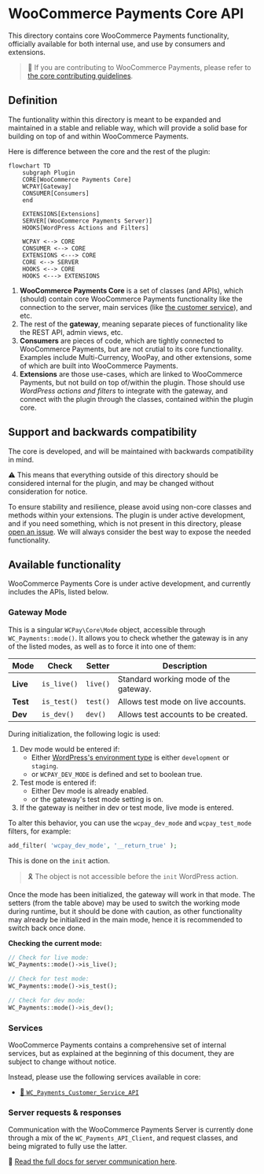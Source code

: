 # WooCommerce Payments Core API

This directory contains core WooCommerce Payments functionality, officially available for both internal use, and use by consumers and extensions.

> 🔗 If you are contributing to WooCommerce Payments, please refer to [the core contributing guidelines](CONTRIBUTING.md).

## Definition

The funtionality within this directory is meant to be expanded and maintained in a stable and reliable way, which will provide a solid base for building on top of and within WooCommerce Payments.

Here is difference between the core and the rest of the plugin:

```mermaid
flowchart TD
    subgraph Plugin
    CORE[WooCommerce Payments Core]
    WCPAY[Gateway]
    CONSUMER[Consumers]
    end

    EXTENSIONS[Extensions]
    SERVER[(WooCommerce Payments Server)]
    HOOKS[WordPress Actions and Filters]

    WCPAY <--> CORE
    CONSUMER <--> CORE
    EXTENSIONS <---> CORE
    CORE <--> SERVER
    HOOKS <--> CORE
    HOOKS <---> EXTENSIONS
```

1. __WooCommerce Payments Core__ is a set of classes (and APIs), which (should) contain core WooCommerce Payments functionality like the connection to the server, main services (like [the customer service](service/customer-service.md)), and etc.
2. The rest of the __gateway__, meaning separate pieces of functionality like the REST API, admin views, etc.
3. __Consumers__ are pieces of code, which are tightly connected to WooCommerce Payments, but are not crutial to its core functionality. Examples include Multi-Currency, WooPay, and other extensions, some of which are built into WooCommerce Payments.
4. __Extensions__ are those use-cases, which are linked to WooCommerce Payments, but not build on top of/within the plugin. Those should use *WordPress actions and filters* to integrate with the gateway, and connect with the plugin through the classes, contained within the plugin core.

## Support and backwards compatibility

The core is developed, and will be maintained with backwards compatibility in mind.

⚠️ This means that everything outside of this directory should be considered internal for the plugin, and may be changed without consideration for notice.

To ensure stability and resilience, please avoid using non-core classes and methods within your extensions. The plugin is under active development, and if you need something, which is not present in this directory, please [open an issue](https://github.com/Automattic/woocommerce-payments/issues/new/). We will always consider the best way to expose the needed functionality.

## Available functionality

WooCommerce Payments Core is under active development, and currently includes the APIs, listed below.

### Gateway Mode

This is a singular `WCPay\Core\Mode` object, accessible through `WC_Payments::mode()`. It allows you to check whether the gateway is in any of the listed modes, as well as to force it into one of them:

| Mode     | Check      | Setter   | Description                           |
|----------|------------|----------|---------------------------------------|
| __Live__ | `is_live()`| `live()` | Standard working mode of the gateway. |
| __Test__ | `is_test()`| `test()` | Allows test mode on live accounts.    |
| __Dev__  | `is_dev()` | `dev()`  | Allows test accounts to be created.   |

During initialization, the following logic is used:

1. Dev mode would be entered if:
    - Either [WordPress's environment type](https://developer.wordpress.org/reference/functions/wp_get_environment_type/#description) is either `development` or 		`staging`.
    - or `WCPAY_DEV_MODE` is defined and set to boolean true.
2. Test mode is entered if:
    - Either Dev mode is already enabled.
    - or the gateway's test mode setting is on.
3. If the gateway is neither in dev or test mode, live mode is entered.

To alter this behavior, you can use the `wcpay_dev_mode` and `wcpay_test_mode` filters, for example:

```php
add_filter( 'wcpay_dev_mode', '__return_true' );
```

This is done on the `init` action.

> 🎗️ The object is not accessible before the `init` WordPress action.

Once the mode has been initialized, the gateway will work in that mode. The setters (from the table above) may be used to switch the working mode during runtime, but it should be done with caution, as other functionality may already be initialized in the main mode, hence it is recommended to switch back once done.

__Checking the current mode:__

```php
// Check for live mode:
WC_Payments::mode()->is_live();

// Check for test mode:
WC_Payments::mode()->is_test();

// Check for dev mode:
WC_Payments::mode()->is_dev();
```

### Services

WooCommerce Payments contains a comprehensive set of internal services, but as explained at the beginning of this document, they are subject to change without notice.

Instead, please use the following services available in core:

- [🔗 `WC_Payments_Customer_Service_API`](services/customer-service.md)

### Server requests & responses

Communication with the WooCommerce Payments Server is currently done through a mix of the `WC_Payments_API_Client`, and request classes, and being migrated to fully use the latter.

🔗 [Read the full docs for server communication here](server/README.md).
